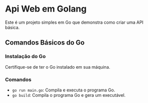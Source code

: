 # Api Web em Golang

Este é um projeto simples em Go que demonstra como criar uma API básica.

## Comandos Básicos do Go

### Instalação do Go

Certifique-se de ter o Go instalado em sua máquina.

### Comandos

- `go run main.go`: Compila e executa o programa Go.
- `go build`: Compila o programa Go e gera um executável.

